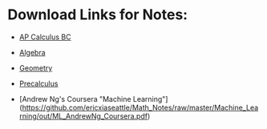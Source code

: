 # Download Links for Notes:

* [AP Calculus BC](https://github.com/ericxiaseattle/Math_Notes/raw/master/APCalculusBC/out/main.pdf)
* [Algebra](https://github.com/ericxiaseattle/Math_Notes/raw/master/Algebra/out/main.pdf)
* [Geometry](https://github.com/ericxiaseattle/Math_Notes/raw/master/Geometry/out/main.pdf)
* [Precalculus](https://github.com/ericxiaseattle/Math_Notes/raw/master/Precalculus/out/main.pdf)

* [Andrew Ng's Coursera "Machine Learning"] (https://github.com/ericxiaseattle/Math_Notes/raw/master/Machine_Learning/out/ML_AndrewNg_Coursera.pdf)

